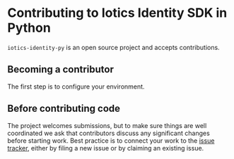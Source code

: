 # Contributing to Iotics Identity SDK in Python

`iotics-identity-py` is an open source project and accepts contributions.

## Becoming a contributor

The first step is to configure your environment.

## Before contributing code

The project welcomes submissions, but to make sure things are well coordinated we ask that contributors discuss any significant changes before starting work. Best practice is to connect your work to the [issue tracker](https://github.com/Iotic-Labs/iotics-identity-py/issues), either by filing a new issue or by claiming an existing issue.
